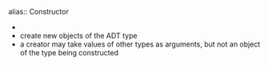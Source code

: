 alias:: Constructor

-
- create new objects of the ADT type
- a creator may take values of other types as arguments, but not an object of the type being constructed